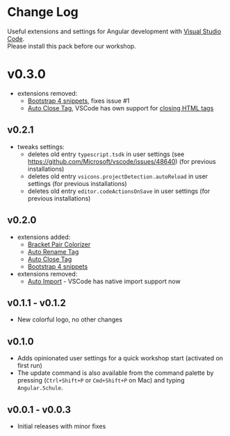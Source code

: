 # Change Log

Useful extensions and settings for Angular development with [Visual Studio Code](https://code.visualstudio.com/).  
Please install this pack before our workshop.

# v0.3.0
- extensions removed:
  * [Bootstrap 4 snippets](https://marketplace.visualstudio.com/items?itemName=thekalinga.bootstrap4-vscode), fixes issue #1
  * [Auto Close Tag](https://marketplace.visualstudio.com/items?itemName=formulahendry.auto-close-tag), VSCode has own support for [closing HTML tags](https://code.visualstudio.com/updates/v1_16#_html-close-tags)

## v0.2.1
- tweaks settings:
  * deletes old entry `typescript.tsdk` in user settings (see https://github.com/Microsoft/vscode/issues/48640) (for previous installations)
  * deletes old entry `vsicons.projectDetection.autoReload` in user settings (for previous installations)
  * deletes old entry `editor.codeActionsOnSave` in user settings (for previous installations)

## v0.2.0
- extensions added:
  * [Bracket Pair Colorizer](https://marketplace.visualstudio.com/items?itemName=CoenraadS.bracket-pair-colorizer)
  * [Auto Rename Tag](https://marketplace.visualstudio.com/items?itemName=formulahendry.auto-rename-tag)
  * [Auto Close Tag](https://marketplace.visualstudio.com/items?itemName=formulahendry.auto-close-tag)
  * [Bootstrap 4 snippets](https://marketplace.visualstudio.com/items?itemName=thekalinga.bootstrap4-vscode)
- extensions removed:
  * [Auto Import](https://marketplace.visualstudio.com/items?itemName=steoates.autoimport) - VSCode has native import support now

## v0.1.1 - v0.1.2
- New colorful logo, no other changes

## v0.1.0
- Adds opinionated user settings for a quick workshop start (activated on first run)
- The update command is also available from the command palette by pressing (`Ctrl+Shift+P` or `Cmd+Shift+P` on Mac) and typing `Angular.Schule`.

## v0.0.1 - v0.0.3
- Initial releases with minor fixes

